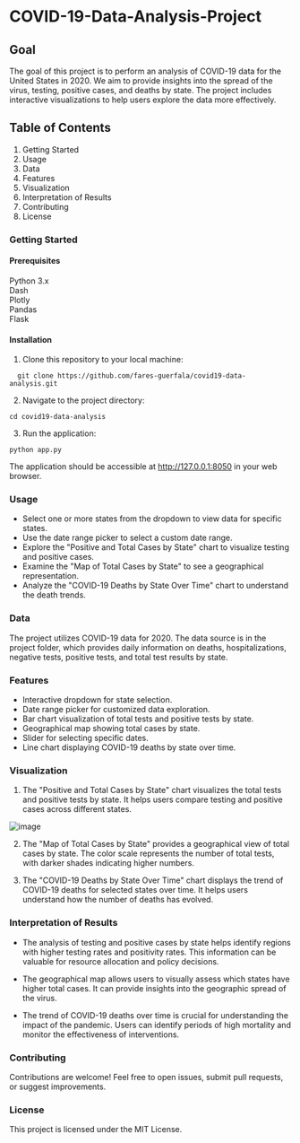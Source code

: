 # COVID-19-Data-Analysis-Project

## Goal
The goal of this project is to perform an analysis of COVID-19 data for the United States in 2020. We aim to provide insights into the spread of the virus, testing, positive cases, and deaths by state. The project includes interactive visualizations to help users explore the data more effectively.

## Table of Contents
1. Getting Started
2. Usage
3. Data
4. Features
5. Visualization
6. Interpretation of Results
7. Contributing
8. License


### Getting Started
#### Prerequisites
Python 3.x <br>
Dash <br>
Plotly <br>
Pandas <br>
Flask <br>

#### Installation
1. Clone this repository to your local machine:
```
  git clone https://github.com/fares-guerfala/covid19-data-analysis.git
```
2. Navigate to the project directory:
```
cd covid19-data-analysis
``` 
3. Run the application:
```
python app.py
```

The application should be accessible at http://127.0.0.1:8050 in your web browser.

### Usage
- Select one or more states from the dropdown to view data for specific states.
- Use the date range picker to select a custom date range.
- Explore the "Positive and Total Cases by State" chart to visualize testing and positive cases.
- Examine the "Map of Total Cases by State" to see a geographical representation.
- Analyze the "COVID-19 Deaths by State Over Time" chart to understand the death trends.

### Data
The project utilizes COVID-19 data for 2020. The data source is in the project folder, which provides daily information on deaths, hospitalizations, negative tests, positive tests, and total test results by state.

### Features
- Interactive dropdown for state selection.
- Date range picker for customized data exploration.
- Bar chart visualization of total tests and positive tests by state.
- Geographical map showing total cases by state.
- Slider for selecting specific dates.
- Line chart displaying COVID-19 deaths by state over time.

### Visualization
1. The "Positive and Total Cases by State" chart visualizes the total tests and positive tests by state. It helps users compare testing and positive cases across different states.


![image](https://github.com/fares-guerfala/COVID-19-Data-Analysis-Project/assets/57867070/24fa8a85-5a08-45aa-b463-641505674a1f)






2. The "Map of Total Cases by State" provides a geographical view of total cases by state. The color scale represents the number of total tests, with darker shades indicating higher numbers.

3. The "COVID-19 Deaths by State Over Time" chart displays the trend of COVID-19 deaths for selected states over time. It helps users understand how the number of deaths has evolved.

### Interpretation of Results
- The analysis of testing and positive cases by state helps identify regions with higher testing rates and positivity rates. This information can be valuable for resource allocation and policy decisions.

- The geographical map allows users to visually assess which states have higher total cases. It can provide insights into the geographic spread of the virus.

- The trend of COVID-19 deaths over time is crucial for understanding the impact of the pandemic. Users can identify periods of high mortality and monitor the effectiveness of interventions.

### Contributing
Contributions are welcome! Feel free to open issues, submit pull requests, or suggest improvements.

### License
This project is licensed under the MIT License.





